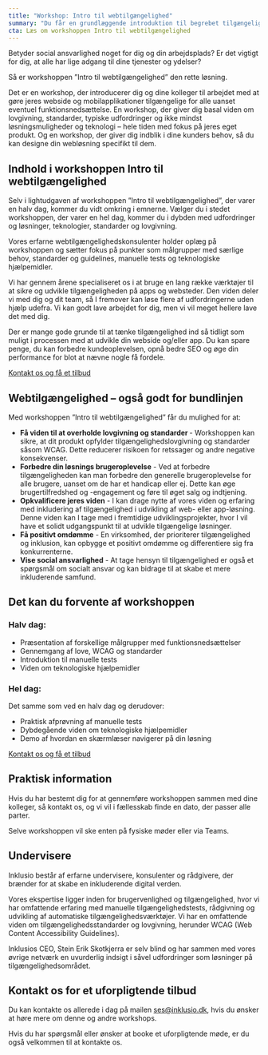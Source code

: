 ```yaml
---
title: "Workshop: Intro til webtilgængelighed"
summary: "Du får en grundlæggende introduktion til begrebet tilgængelighed. Vi ser på reglerne, typiske udfordringer og mulige løsninger – hele tiden med udgangspunkt i dit eget produkt."
cta: Læs om workshoppen Intro til webtilgængelighed
---
```


<p>Betyder social ansvarlighed noget for dig og din arbejdsplads? Er det vigtigt for dig, at alle har lige adgang til dine tjenester og ydelser?</p> 

<p>Så er workshoppen ”Intro til webtilgængelighed” den rette løsning. </p> 

<p>Det er en workshop, der introducerer dig og dine kolleger til arbejdet med at gøre jeres webside og mobilapplikationer tilgængelige for alle uanset eventuel funktionsnedsættelse. En workshop, der giver dig basal viden om lovgivning, standarder, typiske udfordringer og ikke mindst løsningsmuligheder og teknologi – hele tiden med fokus på jeres eget produkt. Og en workshop, der giver dig indblik i dine kunders behov, så du kan designe din webløsning specifikt til dem.</p>

## Indhold i workshoppen Intro til webtilgængelighed

<p>Selv i lightudgaven af workshoppen ”Intro til webtilgængelighed”, der varer en halv dag, kommer du vidt omkring i emnerne. Vælger du i stedet workshoppen, der varer en hel dag, kommer du i dybden med udfordringer og løsninger, teknologier, standarder og lovgivning.</p>

<p>Vores erfarne webtilgængelighedskonsulenter holder oplæg på workshoppen og sætter fokus på punkter som målgrupper med særlige behov, standarder og guidelines, manuelle tests og teknologiske hjælpemidler.</p>

<p>Vi har gennem årene specialiseret os i at bruge en lang række værktøjer til at sikre og udvikle tilgængeligheden på apps og websteder. Den viden deler vi med dig og dit team, så I fremover kan løse flere af udfordringerne uden hjælp udefra. Vi kan godt lave arbejdet for dig, men vi vil meget hellere lave det med dig.</p>

<p>Der er mange gode grunde til at tænke tilgængelighed ind så tidligt som muligt i processen med at udvikle din webside og/eller app. Du kan spare penge, du kan forbedre kundeoplevelsen, opnå bedre SEO og øge din performance for blot at nævne nogle få fordele.</p>

<a href="#CTA" class="btn btn-primary">Kontakt os og få et tilbud</a>

## Webtilgængelighed – også godt for bundlinjen 
<p>Med workshoppen ”Intro til webtilgængelighed” får du mulighed for at: </p>

* <b>Få viden til at overholde lovgivning og standarder </b> - Workshoppen kan sikre, at dit produkt opfylder tilgængelighedslovgivning og standarder såsom WCAG. Dette reducerer risikoen for retssager og andre negative konsekvenser.
* <b>Forbedre din løsnings brugeroplevelse</b> - Ved at forbedre tilgængeligheden kan man forbedre den generelle brugeroplevelse for alle brugere, uanset om de har et handicap eller ej. Dette kan øge brugertilfredshed og -engagement og føre til øget salg og indtjening.
* <b>Opkvalificere jeres viden</b> - I kan drage nytte af vores viden og erfaring med inkludering af tilgængelighed i udvikling af web- eller app-løsning. Denne viden kan I tage med i fremtidige udviklingsprojekter, hvor I vil have et solidt udgangspunkt til at udvikle tilgængelige løsninger.
* <b>Få positivt omdømme</b> - En virksomhed, der prioriterer tilgængelighed og inklusion, kan opbygge et positivt omdømme og differentiere sig fra konkurrenterne.
* <b>Vise social ansvarlighed</b> - At tage hensyn til tilgængelighed er også et spørgsmål om socialt ansvar og kan bidrage til at skabe et mere inkluderende samfund.

## Det kan du forvente af workshoppen 
### Halv dag: 
* Præsentation af forskellige målgrupper med funktionsnedsættelser
* Gennemgang af love, WCAG og standarder 
* Introduktion til manuelle tests
* Viden om teknologiske hjælpemidler

### Hel dag:
Det samme som ved en halv dag og derudover: 
* Praktisk afprøvning af manuelle tests
* Dybdegående viden om teknologiske hjælpemidler
* Demo af hvordan en skærmlæser navigerer på din løsning

<a href="#CTA" class="btn btn-primary">Kontakt os og få et tilbud</a>

## Praktisk information
<p>Hvis du har bestemt dig for at gennemføre workshoppen sammen med dine kolleger, så kontakt os, og vi vil i fællesskab finde en dato, der passer alle parter.</p> 

<p>Selve workshoppen vil ske enten på fysiske møder eller via Teams.</p>

## Undervisere
<p>Inklusio består af erfarne undervisere, konsulenter og rådgivere, der brænder for at skabe en inkluderende digital verden.</p> 

<p>Vores ekspertise ligger inden for brugervenlighed og tilgængelighed, hvor vi har omfattende erfaring med manuelle tilgængelighedstests, rådgivning og udvikling af automatiske tilgængelighedsværktøjer. Vi har en omfattende viden om tilgængelighedsstandarder og lovgivning, herunder WCAG (Web Content Accessibility Guidelines). </p> 

<p>Inklusios CEO, Stein Erik Skotkjerra er selv blind og har sammen med vores øvrige netværk en uvurderlig indsigt i såvel udfordringer som løsninger på tilgængelighedsområdet.</p>

## <a id="CTA"></a>Kontakt os for et uforpligtende tilbud
<p>Du kan kontakte os allerede i dag på mailen <a href="mailto:info@inklusio.dk">ses@inklusio.dk</a>, hvis du ønsker at høre mere om denne og andre workshops.</p> 

<p>Hvis du har spørgsmål eller ønsker at booke et uforpligtende møde, er du også velkommen til at kontakte os.</p>
